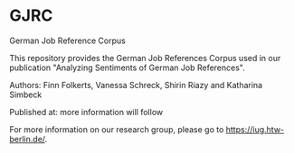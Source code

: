 # GJRC
German Job Reference Corpus


This repository provides the German Job References Corpus used in our publication "Analyzing Sentiments of German Job References". 

Authors: Finn Folkerts, Vanessa Schreck, Shirin Riazy and Katharina Simbeck

Published at: more information will follow

For more information on our research group, please go to https://iug.htw-berlin.de/. 

